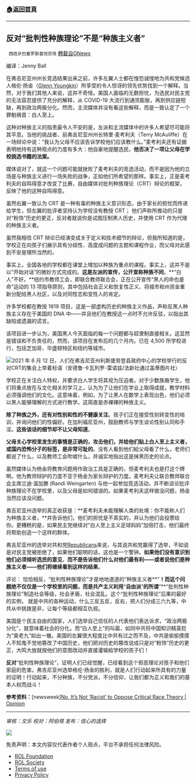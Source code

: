 ###  [:house:返回首頁](https://github.com/ourhimalayas/txt)
---


## 反对“批判性种族理论”不是“种族主义者”
` 西班牙巴塞罗那喜悦农场` [轉載自GNews](https://gnews.org/zh-hans/1651298/)

编译：Jenny Ball

在弗吉尼亚州州长竞选结果出来之前，许多左翼人士都在惶恐诚惶地为共和党候选人格伦·扬金（[Glenn Youngkin](https://www.newsweek.com/topic/glenn-youngkin)）所享受的令人惊讶的领先优势找到一个解释。当然，对于我们其他人来说，这并不奇怪。美国人面临的无数担忧，为选民对民主党的无法容忍提供了充分的解释，从 COVID-19 大流行到通货膨胀，再到供应链短缺，再到政治两极分化。然而，主流媒体并没有看这些解释，而是一致认定了一个罪魁祸首：白人至上。

这种对种族主义的指责最令人不安的是，左派和主流媒体中的许多人希望尽可能将其平息。当他的挑战者、前弗吉尼亚州州长特里·麦考利夫（Terry McAuliffe）在一场辩论中说：“我认为父母不应该告诉学校他们应该教什么。”麦考利夫还有证据表明他持有这种观点的力度有多大：他自豪地提醒选民，**他否决了一项让父母在学校挑选书籍的法案。**

媒体说对了，就这一个问题可能就挫败了麦考利夫的竞选活动，而不是因为他的立场是与种族主义进行一场失败的战争，正如他们所希望的那样。事实上，正是麦考利夫的自鸣得意才改变了比赛，自由媒体对批判种族理论（CRT）辩论的框架，反映了他的这种自鸣得意。

虽然右翼一致认为 CRT 是一种有毒的种族主义意识形态，由于家长的担忧而传递给学生，但左翼的批评者坚持认为学校没有教授 CRT； 他们声称所推动的只是对“粉饰”历史的更正，反对者就说你是试图压制黑人历史，并使用 CRT 作为代理的种族主义者。

虽然我相信 CRT 辩论已经演变成关于定义和技术细节的辩论，但我所知道的是，学校正在向孩子们展示具有分歧性、高度成问题的主题和课程作业，而父母对此感到不安是理所当然的。

事实上，全国各地的学校都在课堂上增加以种族为重点的课程。事实上，这并不是以“开始对话”的微妙方式完成的。**这是左派的宣传，公开宣称种族不同**，**“白人”不好。**纽约市教师工会，即联合教师联合会，正在公开宣传“黑人的命也是命”运动的 13 项指导原则，其中包括社会正义和恢复性正义、将城市和州资金重新分配给黑人社区，以及对同性恋和变性人的肯定。

许多学校都在教授 1619 项目，这是一部虚构历史的种族主义作品，声称反黑人种族主义存在于美国的 DNA 中——并且他们在教授这一点时不允许反驳，以指出其缺陷或遗漏的谎言。

该项目进一步认为，美国黑人今天面临的每一个问题都与奴隶制直接相关。这显然是错误和不负责任的，然而，该项目在发布后的几个月内，已在 4,500 所学校进行，包括芝加哥、华盛顿特区和纽约等城市。

![](https://assets.gnews.org/wp-content/uploads/2021/11/unknown-11.png)2021 年 6 月 12 日，人们在弗吉尼亚州利斯堡劳登县政府中心的学校举行的反对CRT的集会上举着标语（安德鲁·卡瓦列罗-雷诺兹/法新社通过盖蒂图片社）

学校正在关注白人特权，并要求白人学生将其视为压迫者。对于少数族裔学生，他们将重点放在与文化相关的学习上，认为为了让他们在学业上取得成就，教学材料必须强调他们的文化。这意味着，例如，为了让黑人在数学上表现出色，他们必须以黑人能够理解的方式进行教学。这简直是赤裸裸的种族主义。

**除了种族之外，还有对性别和性的不健康关注**。孩子们正在接受性别转变性的培训，并询问他们的性偏好。在加利福尼亚州，鼓励教师与学生谈论性别认同和手淫。**这些谈话的细节却不让父母知道**。

**父母关心学校里发生的事情是正确的，攻击他们，并给他们贴上白人至上主义者，或国内恐怖分子的标签，是非常可耻的**。没有人看到他们給父母看了什么，老师们都说了什么，以及教师工会吹嘘什么，并诚实地指出这是抹黑历史的论点。

虽然媒体认为杨金将教育问题用作政治工具是正确的，但麦考利夫也是打这个牌啊。他为教师辩护的力度不亚于杨金为家长辩护的力度。麦考利夫让联合教师联合会主席兰迪·温加滕 (Randi Weingarten) 与他一起参加竞选活动，并不断谈论批评种族理论不在学校里，以及父母是如何错误的。如果麦考利夫这样做没问题，杨金当然应该没问题。

弗吉尼亚州选举的真正收获是：**麦考利夫未能理解人类的处境：你不能称人们为种族主义者，**并告诉他们，他们的担忧是不真实的，并认为他们会投票给你。更糟糕的是，如果民主党继续对“白人至上主义足球妈妈”加倍打击，他们最终将帮助创造一个这样的群体。

弗吉尼亚州的选举对共和党[Republicans](https://www.newsweek.com/topic/republicans)来说，与其说共和党赢得了选举，不如说是对民主党被拒绝了，如果他们聪明的话，这也是一个警钟。**如果他们没有意识到他们必须倾听选民的意见**，**而不是告诉他们什么对他们最有利——或者说他们是种族主义者——他们将继续看到这样的结果**。

评论： 恰恰相反，“批判性种族理论”才是地地道道的“种族主义者**”****！而这个问题绝不仅仅是一个学校里的问题，而是共产主义利用****“****自由派****”****的所谓****“**“批判性种族理论”制造社会等级，社会矛盾，社会混乱。这个“批判性种族理论”后果的最好的实例， 就是中共的各种运动，什么三反五反，反右，把人们分成三六九等，中共从中挑拨是非，让每个等级都相互仇视。

美国是个民主自由的国家，人们选举自己信任的人代表他们表达诉求，“政治两极分化”，就意味着社会的分化。而“白人至上”的叫嚣，如同中共将中国知识精英贬为“臭老九”如出一辙。美国的左翼很大程度比中共有过之而不及，中共是偷偷摸摸人不知鬼不觉地篡改了中国历史，他们把对历史的篡改说成只是对“粉饰”历史的更正，大鸣大放就按他们的意图改动并直接灌输給学校的孩子们！

**反对**“批判性种族理论”，证明人们已经觉醒，已经看到这个邪恶理论对孩子和他们家庭的危害。弗吉尼亚州选举格伦·扬金的胜利，就是人们行动起来所具有的力量的证明！行动起来，不分种族，不分党派，不分信仰，让我们都为正义和我们的基本人权而战斗！

**参考资料：**[newsweek][No, It’s Not ‘Racist’ to Oppose Critical Race Theory | Opinion](https://www.newsweek.com/no-its-not-racist-oppose-critical-race-theory-opinion-1646902?utm_source=PushnamiMailing&amp;utm_medium=email&amp;utm_campaign=automatic&amp;UTM=1636419984938&amp;subscriberId=6180566715c6fcdd524c7c95)

* * *

*审核：文乐
校对：阿伯塔
发布：信心的选择*

![](https://assets.gnews.org/wp-content/uploads/2021/11/GNEWS_CH..jpeg)

 

免责声明：本文内容仅代表作者个人观点，平台不承担任何法律风险。

- [ROL Foundation](https://rolfoundation.org/)
- [ROL Society](https://rolsociety.org/)
- [Terms of use](https://gnews.org/terms-of-use-3/)
- [Privacy Policy](https://gnews.org/privacy-policy/)
